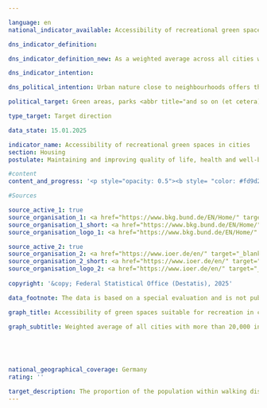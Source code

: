 ```yaml
---

language: en        
national_indicator_available: Accessibility of recreational green spaces in cities        

dns_indicator_definition:         

dns_indicator_definition_new: As a weighted average across all cities with more than 20,000&nbsp;inhabitants, the indicator represents the proportion of the population (in per cent) living within walking distance (maximum 300&nbsp;m as the crow flies) of green spaces suitable for recreation with a defined minimum size of one hectare.        

dns_indicator_intention:         

dns_political_intention: Urban nature close to neighbourhoods offers the urban population important spaces for recreation, exercise, sport, experiencing nature and socialising and ensures adaptation to weather extremes, <abbr title="for example (exempli gratia)" tabindex="0">e.g.</abbr> through cooling during periods of heat, fresh air production or rain retention during heavy rainfall events. It is therefore of great importance for environmental justice and quality of life, including physical and mental well-being.        

political_target: Green areas, parks <abbr title="and so on (et cetera)" tabindex="0">etc.</abbr> in cities should be within walking distance for everyone in future        

type_target: Target direction        

data_state: 15.01.2025        

indicator_name: Accessibility of recreational green spaces in cities        
section: Housing        
postulate: Maintaining and improving quality of life, health and well-being in urban areas        

#content         
content_and_progress: '<p style="opacity: 0.5"><b style= "color: #fd9d24; font-size: large">11.3.b Accessibility of recreational green spaces in cities</b><br><br><b>In process!</b><br><br></p>'                

#Sources        

source_active_1: true
source_organisation_1: <a href="https://www.bkg.bund.de/EN/Home/" target="_blank" onclick="return confirm_alert('the Federal Agency for Cartography and Geodesy', 'En')">Federal Agency for Cartography and Geodesy</a>
source_organisation_1_short: <a href="https://www.bkg.bund.de/EN/Home/" target="_blank" onclick="return confirm_alert('the Federal Agency for Cartography and Geodesy', 'En')">Federal Agency for Cartography and Geodesy</a>
source_organisation_logo_1: <a href="https://www.bkg.bund.de/EN/Home/" target="_blank" onclick="return confirm_alert('the Federal Agency for Cartography and Geodesy', 'En')"><img src="https://dnsTestEnvironment.github.io/dns-indicators/public/OrgImgEn/bkg.png" alt="Federal Agency for Cartography and Geodesy" title=" Click here to visit the homepage of the organizationFederal Agency for Cartography and Geodesy" style="height:60px; width:148px; border:transparent"/></a>

source_active_2: true
source_organisation_2: <a href="https://www.ioer.de/en/" target="_blank" onclick="return confirm_alert('the Leibniz Institute of Ecological Urban and Regional Development', 'En')">Leibniz Institute of Ecological Urban and Regional Development</a>
source_organisation_2_short: <a href="https://www.ioer.de/en/" target="_blank" onclick="return confirm_alert('the Leibniz Institute of Ecological Urban and Regional Development', 'En')">Leibniz Institute of Ecological Urban and Regional Development</a>
source_organisation_logo_2: <a href="https://www.ioer.de/en/" target="_blank" onclick="return confirm_alert('the Leibniz Institute of Ecological Urban and Regional Development', 'En')"><img src="https://dnsTestEnvironment.github.io/dns-indicators/public/OrgImgEn/ioer.png" alt="Leibniz Institute of Ecological Urban and Regional Development" title=" Click here to visit the homepage of the organizationLeibniz Institute of Ecological Urban and Regional Development" style="height:60px; width:148px; border:transparent"/></a>
        
copyright: '&copy; Federal Statistical Office (Destatis), 2025'        

data_footnote: The data is based on a special evaluation and is not publicly accessible.        

graph_title: Accessibility of green spaces suitable for recreation in cities        

graph_subtitle: Weighted average of all cities with more than 20,000 inhabitants        

        

                

national_geographical_coverage: Germany        
rating: ''        

target_description: The proportion of the population within walking distance of green spaces suitable for recreation in cities should increase.<br>No assessment possible. Too few data points.        
---
```



